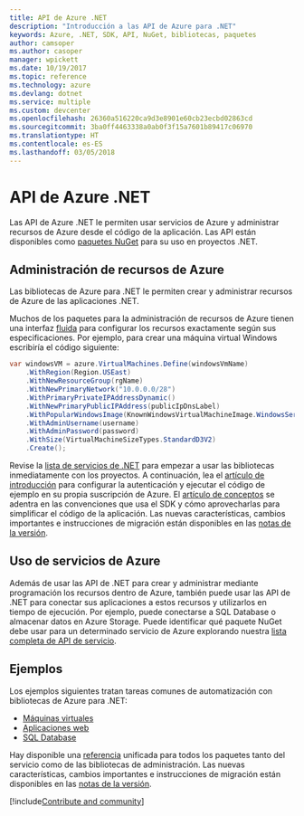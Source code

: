 ```yaml
---
title: API de Azure .NET
description: "Introducción a las API de Azure para .NET"
keywords: Azure, .NET, SDK, API, NuGet, bibliotecas, paquetes
author: camsoper
ms.author: casoper
manager: wpickett
ms.date: 10/19/2017
ms.topic: reference
ms.technology: azure
ms.devlang: dotnet
ms.service: multiple
ms.custom: devcenter
ms.openlocfilehash: 26360a516220ca9d3e8901e60cb23ecbd02863cd
ms.sourcegitcommit: 3ba0ff4463338a0ab0f3f15a7601b89417c06970
ms.translationtype: HT
ms.contentlocale: es-ES
ms.lasthandoff: 03/05/2018
---
```

# <a name="azure-net-apis"></a>API de Azure .NET

Las API de Azure .NET le permiten usar servicios de Azure y administrar recursos de Azure desde el código de la aplicación. Las API están disponibles como [paquetes NuGet](/dotnet/api/overview/azure/) para su uso en proyectos .NET. 

## <a name="manage-azure-resources"></a>Administración de recursos de Azure

Las bibliotecas de Azure para .NET le permiten crear y administrar recursos de Azure de las aplicaciones .NET.

Muchos de los paquetes para la administración de recursos de Azure tienen una interfaz [fluida](dotnet-sdk-azure-concepts.md) para configurar los recursos exactamente según sus especificaciones. Por ejemplo, para crear una máquina virtual Windows escribiría el código siguiente:

```csharp
var windowsVM = azure.VirtualMachines.Define(windowsVmName)
    .WithRegion(Region.USEast)
    .WithNewResourceGroup(rgName)
    .WithNewPrimaryNetwork("10.0.0.0/28")
    .WithPrimaryPrivateIPAddressDynamic()
    .WithNewPrimaryPublicIPAddress(publicIpDnsLabel)
    .WithPopularWindowsImage(KnownWindowsVirtualMachineImage.WindowsServer2012R2Datacenter)
    .WithAdminUsername(username)
    .WithAdminPassword(password)
    .WithSize(VirtualMachineSizeTypes.StandardD3V2)
    .Create();
 ```

Revise la [lista de servicios de .NET](/dotnet/api/overview/azure/) para empezar a usar las bibliotecas inmediatamente con los proyectos. A continuación, lea el [artículo de introducción](dotnet-sdk-azure-get-started.md) para configurar la autenticación y ejecutar el código de ejemplo en su propia suscripción de Azure.  El [artículo de conceptos](dotnet-sdk-azure-concepts.md) se adentra en las convenciones que usa el SDK y cómo aprovecharlas para simplificar el código de la aplicación. Las nuevas características, cambios importantes e instrucciones de migración están disponibles en las [notas de la versión](dotnet-sdk-azure-release-notes.md).

## <a name="consume-azure-services"></a>Uso de servicios de Azure

Además de usar las API de .NET para crear y administrar mediante programación los recursos dentro de Azure, también puede usar las API de .NET para conectar sus aplicaciones a estos recursos y utilizarlos en tiempo de ejecución.  Por ejemplo, puede conectarse a SQL Database o almacenar datos en Azure Storage.  Puede identificar qué paquete NuGet debe usar para un determinado servicio de Azure explorando nuestra [lista completa de API de servicio](/dotnet/api/overview/azure/).  

## <a name="samples"></a>Ejemplos

Los ejemplos siguientes tratan tareas comunes de automatización con bibliotecas de Azure para .NET:

- [Máquinas virtuales](dotnet-sdk-azure-virtual-machine-samples.md)
- [Aplicaciones web](dotnet-sdk-azure-web-apps-samples.md)
- [SQL Database](dotnet-sdk-azure-sql-database-samples.md)

Hay disponible una [referencia](/dotnet/api/overview/azure/?view=azure-dotnet) unificada para todos los paquetes tanto del servicio como de las bibliotecas de administración. Las nuevas características, cambios importantes e instrucciones de migración están disponibles en las [notas de la versión](dotnet-sdk-azure-release-notes.md).

[!include[Contribute and community](includes/contribute.md)]